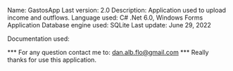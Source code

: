 Name: GastosApp
Last version: 2.0
Description: Application used to upload income and outflows.
Language used: C# .Net 6.0, Windows Forms Application
Database engine used: SQLite
Last update: June 29, 2022

Documentation used:

*** For any question contact me to: dan.alb.flo@gmail.com
*** Really thanks for use this application.